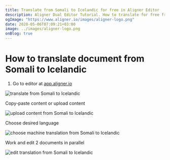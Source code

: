 ```yaml
---
title: Translate from Somali to Icelandic for free in Aligner Editor
description: Aligner Dual Editor Tutorial. How to translate for free from Somali to Icelandic. Aligner is multilingual document management platform. 
ogImage: "https://www.aligner.io/images/aligner-logo.png"
date: 2020-05-06T07:09:21+03:00
image: ../images/aligner-logo.png
onBlog: true
---
```


# How to translate document from Somali to Icelandic

1. Go to editor at [app.aligner.io](https://app.aligner.io "Aligner App web page")

![translate from Somali to Icelandic](../aligner-blank-editor.png "translate from Somali to Icelandic")

Copy-paste content or upload content

![upload content from Somali to Icelandic](../aligner-uploaded-document.png "upload content from Somali to Icelandic")

Choose desired language

![choose machine translation from Somali to Icelandic](../aligner-language-dropdown.png "choose machine translation from Somali to Icelandic")

Work and edit 2 documents in parallel

![edit translation from Somali to Icelandic](../aligner-double-sitded-editor.png "edit translation from Somali to Icelandic")

